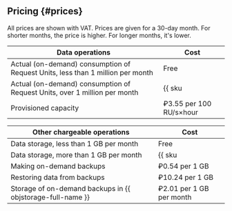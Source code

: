 ## Pricing {#prices}

All prices are shown with VAT. Prices are given for a 30-day month. For shorter months, the price is higher. For longer months, it's lower.

| Data operations | Cost |
------------------------------------------------                    | ----------------------
| Actual (on-demand) consumption of Request Units, less than 1 million per month | Free |
| Actual (on-demand) consumption of Request Units, over 1 million per month | {{ sku|RUB|ydb.v1.serverless.requests|pricingRate.1|string }} per 1 million RU |
| Provisioned capacity | ₽3.55 per 100 RU/s×hour |

| Other chargeable operations | Cost |
------------------------------------------------                    | ----------------------
| Data storage, less than 1 GB per month | Free |
| Data storage, more than 1 GB per month | {{ sku|RUB|ydb.cluster.v1.ssd|month|string }} per 1 GB per month |
| Making on-demand backups | ₽0.54 per 1 GB |
| Restoring data from backups | ₽10.24 per 1 GB |
| Storage of on-demand backups in {{ objstorage-full-name }} | ₽2.01 per 1 GB per month |
